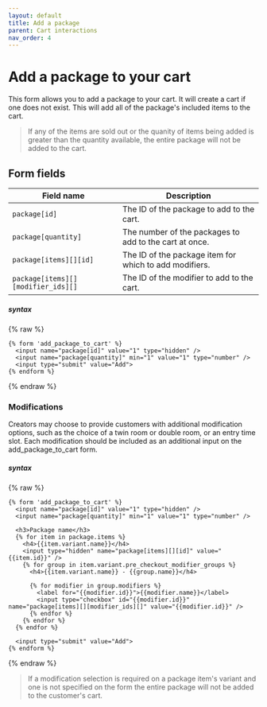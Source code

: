 ```yaml
---
layout: default
title: Add a package
parent: Cart interactions
nav_order: 4
---
```


# Add a package to your cart

This form allows you to add a package to your cart. It will create a cart if one does not exist.
This will add all of the package's included items to the cart.
> If any of the items are sold out or the quanity of items being added is greater than the quantity available, the entire package will not be added to the cart.

## Form fields

| Field name                         | Description                                            |
| ---------------------------------- | ------------------------------------------------------ |
| `package[id]`                      | The ID of the package to add to the cart.              |
| `package[quantity]`                | The number of the packages to add to the cart at once. |
| `package[items][][id]`             | The ID of the package item for which to add modifiers. |
| `package[items][][modifier_ids][]` | The ID of the modifier to add to the cart.             |


##### syntax
{% raw %}

```liquid
{% form 'add_package_to_cart' %}
  <input name="package[id]" value="1" type="hidden" />
  <input name="package[quantity]" min="1" value="1" type="number" />
  <input type="submit" value="Add">
{% endform %}
```

{% endraw %}

### Modifications
Creators may choose to provide customers with additional modification options, such as the choice of a twin room or double room, or an entry time slot. Each modification should be included as an additional input on the add_package_to_cart form.

##### syntax
{% raw %}

```liquid
{% form 'add_package_to_cart' %}
  <input name="package[id]" value="1" type="hidden" />
  <input name="package[quantity]" min="1" value="1" type="number" />

  <h3>Package name</h3>
  {% for item in package.items %}
    <h4>{{item.variant.name}}</h4>
    <input type="hidden" name="package[items][][id]" value="{{item.id}}" />
    {% for group in item.variant.pre_checkout_modifier_groups %}
      <h4>{{item.variant.name}} - {{group.name}}</h4>

      {% for modifier in group.modifiers %}
        <label for="{{modifier.id}}">{{modifier.name}}</label>
        <input type="checkbox" id="{{modifier.id}}" name="package[items][][modifier_ids][]" value="{{modifier.id}}" />
      {% endfor %}
    {% endfor %}
  {% endfor %}

  <input type="submit" value="Add">
{% endform %}
```

{% endraw %}
> If a modification selection is required on a package item's variant and one is not specified on the form the entire package will not be added to the customer's cart.
